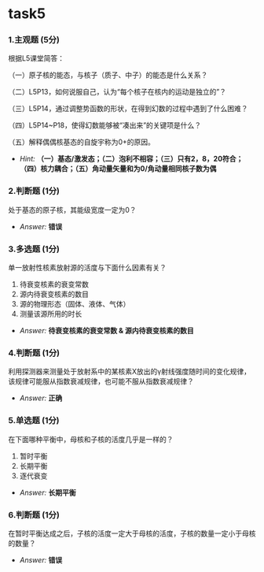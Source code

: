 # task5

### 1.主观题 (5分)

根据L5课堂简答：

（一）原子核的能态，与核子（质子、中子）的能态是什么关系？

（二）L5P13，如何说服自己，认为“每个核子在核内的运动是独立的”？

（三）L5P14，通过调整势函数的形状，在得到幻数的过程中遇到了什么困难？

（四）L5P14~P18，使得幻数能够被“凑出来”的关键项是什么？

（五）解释偶偶核基态的自旋宇称为0+的原因。

- *Hint:* **（一）基态/激发态；（二）泡利不相容；（三）只有2，8，20符合；（四）核力耦合；（五）角动量矢量和为0/角动量相同核子数为偶**

### 2.判断题 (1分)

处于基态的原子核，其能级宽度一定为0？
    
- *Answer:* **错误**

### 3.多选题 (1分)

单一放射性核素放射源的活度与下面什么因素有关？

1. 待衰变核素的衰变常数
2. 源内待衰变核素的数目
3. 源的物理形态（固体、液体、气体）
4. 测量该源所用的时长

- *Answer:* **待衰变核素的衰变常数 & 源内待衰变核素的数目**

### 4.判断题 (1分)

利用探测器来测量处于放射系中的某核素X放出的γ射线强度随时间的变化规律，该规律可能服从指数衰减规律，也可能不服从指数衰减规律？

- *Answer:* **正确**

### 5.单选题 (1分)

在下面哪种平衡中，母核和子核的活度几乎是一样的？

1. 暂时平衡
2. 长期平衡
3. 逐代衰变

- *Answer:* **长期平衡**

### 6.判断题 (1分)

在暂时平衡达成之后，子核的活度一定大于母核的活度，子核的数量一定小于母核的数量？

- *Answer:* **错误**
